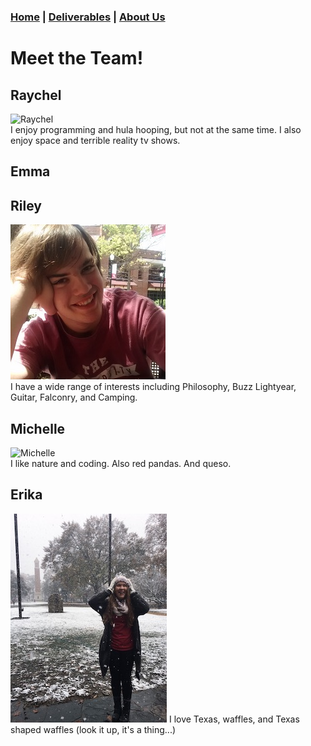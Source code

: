 ### [Home](https://mlpearson4.github.io/VastCast/) | [Deliverables](https://mlpearson4.github.io/VastCast/Deliverables.html) | [About Us](https://mlpearson4.github.io/VastCast/AboutUs.html)

# Meet the Team!

## Raychel

![Raychel](http://bit.ly/2CcDD65)  
I enjoy programming and hula hooping, but not at the same time. I also enjoy space and terrible reality tv shows.

## Emma

## Riley

![Riley](pictures/Riley.jpg)  
I have a wide range of interests including Philosophy, Buzz Lightyear, Guitar, Falconry, and Camping.

## Michelle

![Michelle](http://bit.ly/2Hjdx0n)  
I like nature and coding. Also red pandas. And queso.

## Erika

![Erika](pictures/Erika.jpg) <!-- .element height="50%" width="50%" -->
I love Texas, waffles, and Texas shaped waffles (look it up, it's a thing...)
